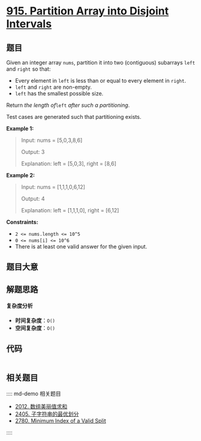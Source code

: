# [915. Partition Array into Disjoint Intervals](https://leetcode.com/problems/partition-array-into-disjoint-intervals/)

## 题目

Given an integer array `nums`, partition it into two (contiguous) subarrays
`left` and `right` so that:

- Every element in `left` is less than or equal to every element in `right`.
- `left` and `right` are non-empty.
- `left` has the smallest possible size.

Return _the length of_`left` _after such a partitioning_.

Test cases are generated such that partitioning exists.

**Example 1:**

> Input: nums = [5,0,3,8,6]
>
> Output: 3
>
> Explanation: left = [5,0,3], right = [8,6]

**Example 2:**

> Input: nums = [1,1,1,0,6,12]
>
> Output: 4
>
> Explanation: left = [1,1,1,0], right = [6,12]

**Constraints:**

- `2 <= nums.length <= 10^5`
- `0 <= nums[i] <= 10^6`
- There is at least one valid answer for the given input.

## 题目大意

## 解题思路

#### 复杂度分析

- **时间复杂度**：`O()`
- **空间复杂度**：`O()`

## 代码

```javascript

```

## 相关题目

:::: md-demo 相关题目

- [2012. 数组美丽值求和](https://leetcode.com/problems/sum-of-beauty-in-the-array)
- [2405. 子字符串的最优划分](https://leetcode.com/problems/optimal-partition-of-string)
- [2780. Minimum Index of a Valid Split](https://leetcode.com/problems/minimum-index-of-a-valid-split)

::::

